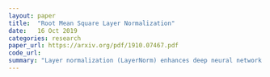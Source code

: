 ```yaml
---
layout: paper
title:  "Root Mean Square Layer Normalization"
date:   16 Oct 2019
categories: research
paper_url: https://arxiv.org/pdf/1910.07467.pdf
code_url: 
summary: "Layer normalization (LayerNorm) enhances deep neural network stability and convergence by re-centering and re-scaling inputs and weight matrices. However, its computational overhead slows networks, particularly RNNs. We introduce RMSNorm, which replaces re-centering with root mean square (RMS) regularization. RMSNorm maintains re-scaling invariance and adapts learning rates implicitly, while being computationally simpler than LayerNorm. We also propose partial RMSNorm (pRMSNorm), estimating RMS from a subset of inputs. Empirical results across various tasks and architectures demonstrate that RMSNorm achieves comparable performance to LayerNorm while reducing running time by 7%∼64%."
---
```


